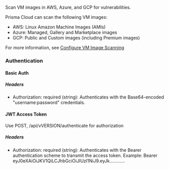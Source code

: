 Scan VM images in AWS, Azure, and GCP for vulnerabilities.

Prisma Cloud can scan the following VM images:
* AWS: Linux Amazon Machine Images (AMIs)
* Azure: Managed, Gallery and Marketplace images
* GCP: Public and Custom images (including Premium images)

For more information, see [Configure VM Image Scanning](https://docs.paloaltonetworks.com/prisma/prisma-cloud/prisma-cloud-admin-compute/vulnerability_management/vm_image_scanning)

### Authentication 

#### Basic Auth
##### Headers
 - Authorization: required (string): Authenticates with the Base64-encoded "username:password" credentials.

#### JWT Access Token
Use POST, /api/vVERSION/authenticate for authorization
##### Headers
 - Authorization: required (string): Authenticates with the Bearer authentication scheme to transmit the access token.
    Example:
    Bearer eyJ0eXAiOiJKV1QiLCJhbGciOiJIUzI1NiJ9.eyJk…………
